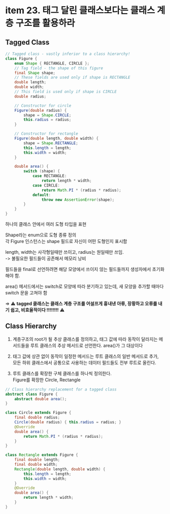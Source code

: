 # item 23. 태그 달린 클래스보다는 클래스 계층 구조를 활용하라

## Tagged Class

```java
// Tagged class - vastly inferior to a class hierarchy!
class Figure {
    enum Shape { RECTANGLE, CIRCLE };
    // Tag field - the shape of this figure
    final Shape shape;
    // These fields are used only if shape is RECTANGLE
    double length;
    double width;
    // This field is used only if shape is CIRCLE
    double radius;

    // Constructor for circle
    Figure(double radius) {
        shape = Shape.CIRCLE;
        this.radius = radius;
    }

    // Constructor for rectangle
    Figure(double length, double width) {
        shape = Shape.RECTANGLE;
        this.length = length;
        this.width = width;
    }

    double area() {
        switch (shape) {
            case RECTANGLE:
                return length * width;
            case CIRCLE:
                return Math.PI * (radius * radius);
            default:
                throw new AssertionError(shape);
        }
    }
}
```

하나의 클래스 안에서 여러 도형 타입을 표현

Shape라는 enum으로 도형 종류 정의  
각 Figure 인스턴스는 shape 필드로 자신이 어떤 도형인지 표시함

length, width는 사각형일때만 쓰이고, radius는 원일때만 쓰임.  
-> 불필요한 필드들이 공존해서 메모리 낭비

필드들을 final로 선언하려면 해당 모양에서 쓰이지 않는 필드들까지 생성자에서 초기화 해야 함.

area() 메서드에서는 switch로 모양에 따라 분기하고 있는데, 새 모양을 추가할 때마다 switch 문을 고쳐야 함

=> ⚠️ **tagged 클래스는 클래스 계층 구조를 어설프게 흉내낸 아류, 장황하고 오류를 내기 쉽고, 비효율적이다 !!!!!!!!** ⚠️

## Class Hierarchy

1. 계층구조의 root가 될 추상 클래스를 정의하고, 태그 값에 따라 동작이 달라지는 메서드들을 루트 클래스의 추상 메서드로 선언한다.
   area()가 그 대상이다

2. 태그 값에 상관 없이 동작이 일정한 메서드는 루트 클래스의 일반 메서드로 추가,  
   모든 하위 클래스에서 공통으로 사용하는 데이터 필드들도 전부 루트로 올린다.

3. 루트 클래스를 확장한 구체 클래스를 하나씩 정의한다.  
   Figure를 확장한 Circle, Rectangle

```java
// Class hierarchy replacement for a tagged class
abstract class Figure {
    abstract double area();
}

class Circle extends Figure {
    final double radius;
    Circle(double radius) { this.radius = radius; }
    @Override
    double area() {
        return Math.PI * (radius * radius);
    }
}

class Rectangle extends Figure {
    final double length;
    final double width;
    Rectangle(double length, double width) {
        this.length = length;
        this.width = width;
    }
    @Override
    double area() {
        return length * width;
    }
}
```
